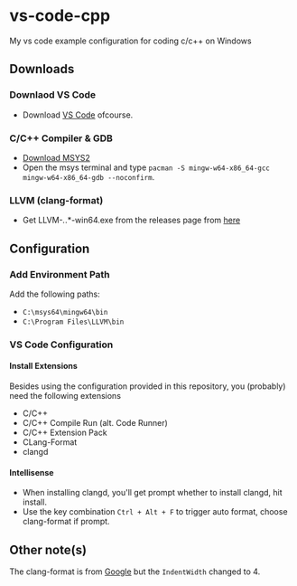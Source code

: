 # vs-code-cpp
My vs code example configuration for coding c/c++ on Windows

## Downloads
### Downlaod VS Code
- Download [VS Code](https://code.visualstudio.com) ofcourse.

### C/C++ Compiler & GDB
- [Download MSYS2](https://www.msys2.org)
- Open the msys terminal and type `pacman -S mingw-w64-x86_64-gcc mingw-w64-x86_64-gdb --noconfirm`.

### LLVM (clang-format)
- Get LLVM-*.*.*-win64.exe from the releases page from [here](https://github.com/llvm/llvm-project)


## Configuration
### Add Environment Path
Add the following paths:
- `C:\msys64\mingw64\bin`
- `C:\Program Files\LLVM\bin`

### VS Code Configuration 
#### Install Extensions
Besides using the configuration provided in this repository, you (probably) need the following extensions
- C/C++
- C/C++ Compile Run (alt. Code Runner)
- C/C++ Extension Pack
- CLang-Format
- clangd

#### Intellisense
- When installing clangd, you'll get prompt whether to install clangd, hit install.
- Use the key combination `Ctrl + Alt + F` to trigger auto format, choose clang-format if prompt.


## Other note(s)
The clang-format is from [Google](https://github.com/kehanXue/google-style-clang-format) but the `IndentWidth` changed to 4.
